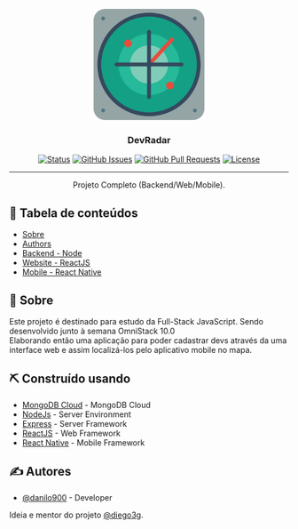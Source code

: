 <p align="center">
  <a href="/" rel="noopener">
 <img width=200px height=200px src="icon.png" alt="DevRadar"></a>
</p>

<h3 align="center">DevRadar</h3>

<div align="center">

[![Status](https://img.shields.io/badge/status-active-success.svg)]()
[![GitHub Issues](https://img.shields.io/github/issues/danilo900/devradar.svg)](https://github.com/danilo900/devradar/issues)
[![GitHub Pull Requests](https://img.shields.io/github/issues-pr/danilo900/devradar.svg)](https://github.com/danilo900/devradar/pulls)
[![License](https://img.shields.io/badge/license-MIT-blue.svg)](/LICENSE)

</div>

---

<p align="center"> Projeto Completo (Backend/Web/Mobile).
    <br> 
</p>

## 📝 Tabela de conteúdos

- [Sobre](#about)
- [Authors](#authors)
- [Backend - Node](backend)
- [Website - ReactJS](web)
- [Mobile - React Native](mobile)

## 🧐 Sobre <a name = "about"></a>

Este projeto é destinado para estudo da Full-Stack JavaScript.
Sendo desenvolvido junto à semana OmniStack 10.0
<br>
Elaborando então uma aplicação para poder cadastrar devs através da uma interface web e assim localizá-los pelo aplicativo mobile no mapa.

## ⛏️ Construído usando <a name = "built_using"></a>

- [MongoDB Cloud](https://www.mongodb.com/cloud) - MongoDB Cloud
- [NodeJs](https://nodejs.org/en/) - Server Environment
- [Express](https://expressjs.com/) - Server Framework
- [ReactJS](https://reactjs.org/) - Web Framework
- [React Native](https://facebook.github.io/react-native/) - Mobile Framework

## ✍️ Autores <a name = "authors"></a>

- [@danilo900](https://github.com/danilo900) - Developer

Ideia e mentor do projeto [@diego3g](https://github.com/diego3g).
